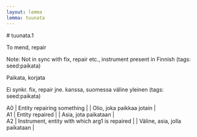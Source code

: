 ```yaml
---
layout: lemma
lemma: tuunata
---
```


<div class="sense">
# <span class="sensename">tuunata.1</span>

<span class="description">To mend, repair</span>

Note: Not in sync with fix, repair etc., instrument present in Finnish (tags: seed:paikata)

<span class="description">Paikata, korjata</span>

Ei synkr. fix, repair jne. kanssa, suomessa väline yleinen (tags: seed:paikata)

A0 | Entity repairing something |   | Olio, joka paikkaa jotain |  
A1 | Entity repaired |   | Asia, jota paikataan |  
A2 | Instrument, entity with which arg1 is repaired |   | Väline, asia, jolla paikataan |  

</div>

